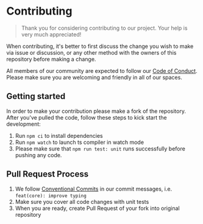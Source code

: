# Contributing

> Thank you for considering contributing to our project. Your help is very much appreciated!

When contributing, it's better to first discuss the change you wish to make via issue or discussion, or any other method with the owners of this repository before making a change.

All members of our community are expected to follow our [Code of Conduct](CODE_OF_CONDUCT.md).
Please make sure you are welcoming and friendly in all of our spaces.

## Getting started

In order to make your contribution please make a fork of the repository. After you've pulled
the code, follow these steps to kick start the development:

1. Run `npm ci` to install dependencies
2. Run `npm watch` to launch ts compiler in watch mode
3. Please make sure that `npm run test: unit` runs successfully before pushing any code.

## Pull Request Process

1. We follow [Conventional Commits](https://www.conventionalcommits.org/en/v1.0.0-beta.4/)
   in our commit messages, i.e. `feat(core): improve typing`
2. Make sure you cover all code changes with unit tests
3. When you are ready, create Pull Request of your fork into original repository
